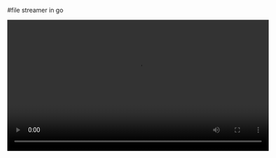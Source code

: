 #file streamer in go 


<video width="600" controls>
  <source src="./demo.mp4" type="video/mp4">
  Your browser does not support the video tag.
</video>

